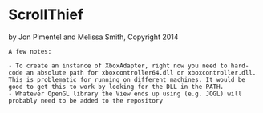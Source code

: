 ScrollThief
===========
by Jon Pimentel and Melissa Smith, Copyright 2014

    A few notes:
    
    - To create an instance of XboxAdapter, right now you need to hard-code an absolute path for xboxcontroller64.dll or xboxcontroller.dll. This is problematic for running on different machines. It would be good to get this to work by looking for the DLL in the PATH.
    - Whatever OpenGL library the View ends up using (e.g. JOGL) will probably need to be added to the repository 
 
